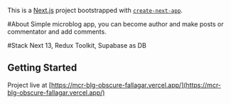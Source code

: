 This is a [Next.js](https://nextjs.org/) project bootstrapped with [`create-next-app`](https://github.com/vercel/next.js/tree/canary/packages/create-next-app).

#About
Simple microblog app, you can become author and make posts or commentator and add comments.

#Stack
Next 13, Redux Toolkit, Supabase as DB

## Getting Started
Project live at [https://mcr-blg-obscure-fallagar.vercel.app/](https://mcr-blg-obscure-fallagar.vercel.app/)



